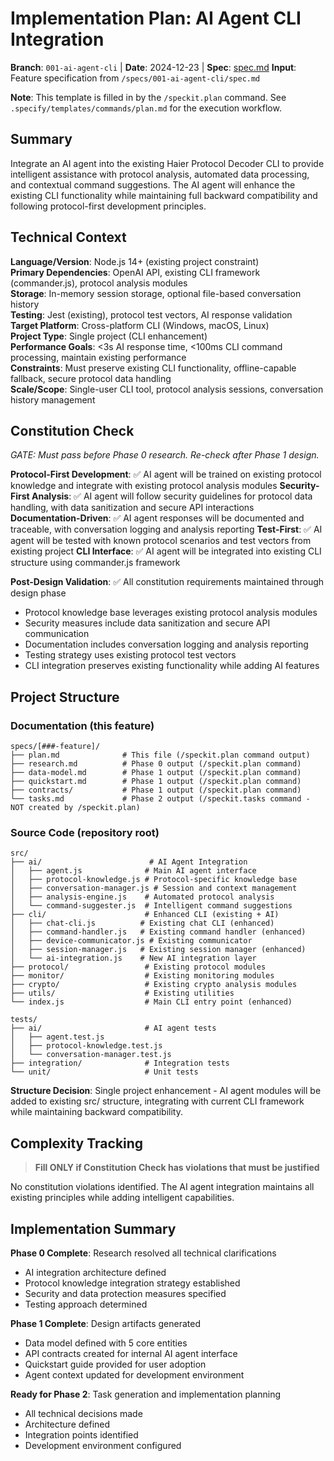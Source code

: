 # Implementation Plan: AI Agent CLI Integration

**Branch**: `001-ai-agent-cli` | **Date**: 2024-12-23 | **Spec**: [spec.md](./spec.md)
**Input**: Feature specification from `/specs/001-ai-agent-cli/spec.md`

**Note**: This template is filled in by the `/speckit.plan` command. See `.specify/templates/commands/plan.md` for the execution workflow.

## Summary

Integrate an AI agent into the existing Haier Protocol Decoder CLI to provide intelligent assistance with protocol analysis, automated data processing, and contextual command suggestions. The AI agent will enhance the existing CLI functionality while maintaining full backward compatibility and following protocol-first development principles.

## Technical Context

**Language/Version**: Node.js 14+ (existing project constraint)  
**Primary Dependencies**: OpenAI API, existing CLI framework (commander.js), protocol analysis modules  
**Storage**: In-memory session storage, optional file-based conversation history  
**Testing**: Jest (existing), protocol test vectors, AI response validation  
**Target Platform**: Cross-platform CLI (Windows, macOS, Linux)  
**Project Type**: Single project (CLI enhancement)  
**Performance Goals**: <3s AI response time, <100ms CLI command processing, maintain existing performance  
**Constraints**: Must preserve existing CLI functionality, offline-capable fallback, secure protocol data handling  
**Scale/Scope**: Single-user CLI tool, protocol analysis sessions, conversation history management

## Constitution Check

*GATE: Must pass before Phase 0 research. Re-check after Phase 1 design.*

**Protocol-First Development**: ✅ AI agent will be trained on existing protocol knowledge and integrate with existing protocol analysis modules
**Security-First Analysis**: ✅ AI agent will follow security guidelines for protocol data handling, with data sanitization and secure API interactions
**Documentation-Driven**: ✅ AI agent responses will be documented and traceable, with conversation logging and analysis reporting
**Test-First**: ✅ AI agent will be tested with known protocol scenarios and test vectors from existing project
**CLI Interface**: ✅ AI agent will be integrated into existing CLI structure using commander.js framework

**Post-Design Validation**: ✅ All constitution requirements maintained through design phase
- Protocol knowledge base leverages existing protocol analysis modules
- Security measures include data sanitization and secure API communication
- Documentation includes conversation logging and analysis reporting
- Testing strategy uses existing protocol test vectors
- CLI integration preserves existing functionality while adding AI features

## Project Structure

### Documentation (this feature)

```text
specs/[###-feature]/
├── plan.md              # This file (/speckit.plan command output)
├── research.md          # Phase 0 output (/speckit.plan command)
├── data-model.md        # Phase 1 output (/speckit.plan command)
├── quickstart.md        # Phase 1 output (/speckit.plan command)
├── contracts/           # Phase 1 output (/speckit.plan command)
└── tasks.md             # Phase 2 output (/speckit.tasks command - NOT created by /speckit.plan)
```

### Source Code (repository root)

```text
src/
├── ai/                        # AI Agent Integration
│   ├── agent.js              # Main AI agent interface
│   ├── protocol-knowledge.js # Protocol-specific knowledge base
│   ├── conversation-manager.js # Session and context management
│   ├── analysis-engine.js    # Automated protocol analysis
│   └── command-suggester.js  # Intelligent command suggestions
├── cli/                      # Enhanced CLI (existing + AI)
│   ├── chat-cli.js          # Existing chat CLI (enhanced)
│   ├── command-handler.js   # Existing command handler (enhanced)
│   ├── device-communicator.js # Existing communicator
│   ├── session-manager.js   # Existing session manager (enhanced)
│   └── ai-integration.js    # New AI integration layer
├── protocol/                 # Existing protocol modules
├── monitor/                  # Existing monitoring modules
├── crypto/                   # Existing crypto analysis modules
├── utils/                    # Existing utilities
└── index.js                  # Main CLI entry point (enhanced)

tests/
├── ai/                       # AI agent tests
│   ├── agent.test.js
│   ├── protocol-knowledge.test.js
│   └── conversation-manager.test.js
├── integration/              # Integration tests
└── unit/                     # Unit tests
```

**Structure Decision**: Single project enhancement - AI agent modules will be added to existing src/ structure, integrating with current CLI framework while maintaining backward compatibility.

## Complexity Tracking

> **Fill ONLY if Constitution Check has violations that must be justified**

No constitution violations identified. The AI agent integration maintains all existing principles while adding intelligent capabilities.

## Implementation Summary

**Phase 0 Complete**: Research resolved all technical clarifications
- AI integration architecture defined
- Protocol knowledge integration strategy established
- Security and data protection measures specified
- Testing approach determined

**Phase 1 Complete**: Design artifacts generated
- Data model defined with 5 core entities
- API contracts created for internal AI agent interface
- Quickstart guide provided for user adoption
- Agent context updated for development environment

**Ready for Phase 2**: Task generation and implementation planning
- All technical decisions made
- Architecture defined
- Integration points identified
- Development environment configured
